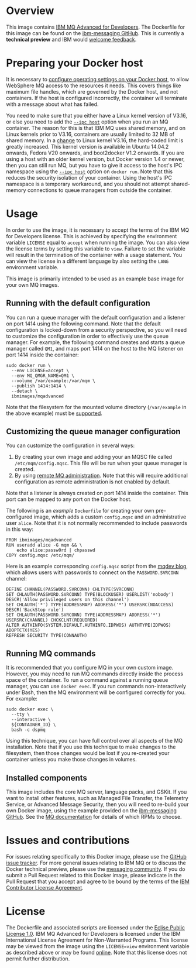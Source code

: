 # Overview

This image contains [IBM MQ Advanced for Developers](http://www-03.ibm.com/software/products/en/ibm-mq-advanced-for-developers).  The Dockerfile for this image can be found on the [ibm-messaging GitHub](http://github.com/ibm-messaging/mq-docker).  This is currently a **technical preview** and IBM would [welcome feedback](#issues-and-contributions).

# Preparing your Docker host
It is necessary to [configure operating settings on your Docker host](http://www-01.ibm.com/support/knowledgecenter/SSFKSJ_8.0.0/com.ibm.mq.ins.doc/q008550_.htm?lang=en), to allow WebSphere MQ access to the resources it needs.  This covers things like maximum file handles, which are governed by the Docker host, and not containers.  If the host is configured incorrectly, the container will terminate with a message about what has failed.

You need to make sure that you either have a Linux kernel version of V3.16, or else you need to add the [`--ipc host`](http://docs.docker.com/reference/run/#ipc-settings) option when you run an MQ container.  The reason for this is that IBM MQ uses shared memory, and on Linux kernels prior to V3.16, containers are usually limited to 32 MB of shared memory.  In a [change](https://git.kernel.org/cgit/linux/kernel/git/mhocko/mm.git/commit/include/uapi/linux/shm.h?id=060028bac94bf60a65415d1d55a359c3a17d5c31
) to Linux kernel V3.16, the hard-coded limit is greatly increased.  This kernel version is available in Ubuntu 14.04.2 onwards, Fedora V20 onwards, and boot2docker V1.2 onwards.  If you are using a host with an older kernel version, but Docker version 1.4 or newer, then you can still run MQ, but you have to give it access to the host's IPC namespace using the [`--ipc host`](http://docs.docker.com/reference/run/#ipc-settings) option on `docker run`.  Note that this reduces the security isolation of your container.  Using the host's IPC namespace is a temporary workaround, and you should not attempt shared-memory connections to queue managers from outside the container.

# Usage

In order to use the image, it is necessary to accept the terms of the IBM MQ for Developers license.  This is achieved by specifying the environment variable `LICENSE` equal to `accept` when running the image.  You can also view the license terms by setting this variable to `view`. Failure to set the variable will result in the termination of the container with a usage statement.  You can view the license in a different language by also setting the `LANG` environment variable.

This image is primarily intended to be used as an example base image for your own MQ images.

## Running with the default configuration

You can run a queue manager with the default configuration and a listener on port 1414 using the following command.  Note that the default configuration is locked-down from a security perspective, so you will need to customize the configuration in order to effectively use the queue manager.  For example, the following command creates and starts a queue manager called `QM1`, and maps port 1414 on the host to the MQ listener on port 1414 inside the container:

~~~
sudo docker run \
  --env LICENSE=accept \
  --env MQ_QMGR_NAME=QM1 \
  --volume /var/example:/var/mqm \
  --publish 1414:1414 \
  --detach \
  ibmimages/mqadvanced
~~~

Note that the filesystem for the mounted volume directory (`/var/example` in the above example) must be [supported](http://www-01.ibm.com/support/knowledgecenter/SSFKSJ_8.0.0/com.ibm.mq.pla.doc/q005820_.htm?lang=en).

## Customizing the queue manager configuration

You can customize the configuration in several ways:

1. By creating your own image and adding your an MQSC file called `/etc/mqm/config.mqsc`.  This file will be run when your queue manager is created.
2. By using [remote MQ administration](http://www-01.ibm.com/support/knowledgecenter/SSFKSJ_8.0.0/com.ibm.mq.adm.doc/q021090_.htm).  Note that this will require additional configuration as remote administration is not enabled by default.

Note that a listener is always created on port 1414 inside the container.  This port can be mapped to any port on the Docker host.

The following is an *example* `Dockerfile` for creating your own pre-configured image, which adds a custom `config.mqsc` and an administrative user `alice`.  Note that it is not normally recommended to include passwords in this way:

~~~
FROM ibmimages/mqadvanced
RUN useradd alice -G mqm && \
    echo alice:passw0rd | chpasswd
COPY config.mqsc /etc/mqm/
~~~

Here is an example corresponding `config.mqsc` script from the [mqdev blog](https://www.ibm.com/developerworks/community/blogs/messaging/entry/getting_going_without_turning_off_mq_security?lang=en), which allows users with passwords to connect on the `PASSWORD.SVRCONN` channel:

~~~
DEFINE CHANNEL(PASSWORD.SVRCONN) CHLTYPE(SVRCONN)
SET CHLAUTH(PASSWORD.SVRCONN) TYPE(BLOCKUSER) USERLIST('nobody') DESCR('Allow privileged users on this channel')
SET CHLAUTH('*') TYPE(ADDRESSMAP) ADDRESS('*') USERSRC(NOACCESS) DESCR('BackStop rule')
SET CHLAUTH(PASSWORD.SVRCONN) TYPE(ADDRESSMAP) ADDRESS('*') USERSRC(CHANNEL) CHCKCLNT(REQUIRED)
ALTER AUTHINFO(SYSTEM.DEFAULT.AUTHINFO.IDPWOS) AUTHTYPE(IDPWOS) ADOPTCTX(YES)
REFRESH SECURITY TYPE(CONNAUTH)
~~~

## Running MQ commands

It is recommended that you configure MQ in your own custom image.  However, you may need to run MQ commands directly inside the process space of the container.  To run a command against a running queue manager, you can use `docker exec`.  If you run commands non-interactively under Bash, then the MQ environment will be configured correctly for you.  For example:

~~~
sudo docker exec \
  --tty \
  --interactive \
  ${CONTAINER_ID} \
  bash -c dspmq
~~~

Using this technique, you can have full control over all aspects of the MQ installation.  Note that if you use this technique to make changes to the filesystem, then those changes would be lost if you re-created your container unless you make those changes in volumes.


## Installed components

This image includes the core MQ server, language packs, and GSKit.  If you want to install other features, such as Managed File Transfer, the Telemetry Service, or Advanced Message Security, then you will need to re-build your own Docker image, using the example provided on the [ibm-messaging GitHub](http://github.com/ibm-messaging/mq-docker).  See the [MQ documentation](http://www-01.ibm.com/support/knowledgecenter/SSFKSJ_8.0.0/com.ibm.mq.ins.doc/q008350_.htm?lang=en) for details of which RPMs to choose.

# Issues and contributions

For issues relating specifically to this Docker image, please use the [GitHub issue tracker](https://github.com/ibm-messaging/mq-docker/issues). For more general issues relating to IBM MQ or to discuss the Docker technical preview, please use the [messaging community](https://developer.ibm.com/answers/?community=messaging). If you do submit a Pull Request related to this Docker image, please indicate in the Pull Request that you accept and agree to be bound by the terms of the [IBM Contributor License Agreement](CLA.md).

# License

The Dockerfile and associated scripts are licensed under the [Eclise Public License 1.0](./LICENSE). IBM MQ Advanced for Developers is licensed under the IBM International License Agreement for Non-Warranted Programs. This license may be viewed from the image using the `LICENSE=view` environment variable as described above or may be found [online](http://www14.software.ibm.com/cgi-bin/weblap/lap.pl?li_formnum=L-APIG-9BUHAE). Note that this license does not permit further distribution.
